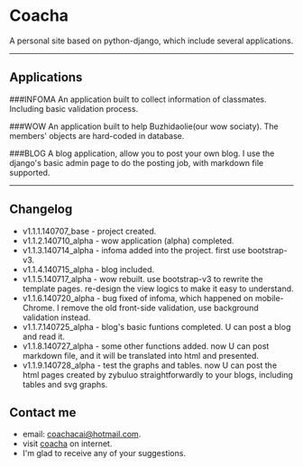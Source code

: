 Coacha
======

A personal site based on python-django, which include several applications.

-----------

Applications
-------

###INFOMA
An application built to collect information of classmates. Including basic validation process.

###WOW
An application built to help Buzhidaolie(our wow sociaty). The members' objects are hard-coded in database.

###BLOG
A blog application, allow you to post your own blog. I use the django's basic admin page to do the posting job, with markdown file supported.

-------

Changelog
----
 - v1.1.1.140707_base - project created.
 - v1.1.2.140710_alpha - wow application (alpha) completed.
 - v1.1.3.140714_alpha - infoma added into the project. first use bootstrap-v3.
 - v1.1.4.140715_alpha - blog included.
 - v1.1.5.140717_alpha - wow rebuilt. use bootstrap-v3 to rewrite the template pages. re-design the view logics to make it easy to understand.
 - v1.1.6.140720_alpha - bug fixed of infoma, which happened on mobile-Chrome. I remove the old front-side validation, use background validation instead.
 - v1.1.7.140725_alpha - blog's basic funtions completed. U can post a blog and read it.
 - v1.1.8.140727_alpha - some other functions added. now U can post markdown file, and it will be translated into html and presented.
 - v1.1.9.140728_alpha - test the graphs and tables. now U can post the html pages created by zybuluo straightforwardly to your blogs, including tables and svg graphs. 
 
Contact me
----
 - email: coachacai@hotmail.com. 
 - visit [coacha](http://112.124.37.147) on internet.
 - I'm glad to receive any of your suggestions.
